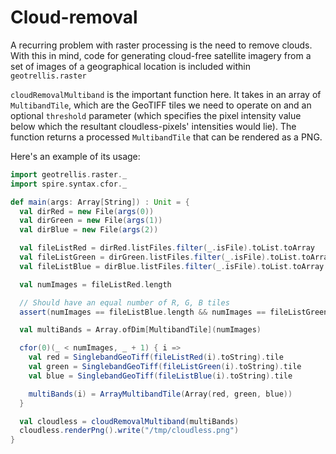 # Cloud-removal

A recurring problem with raster processing is the need to remove clouds.
With this in mind, code for generating cloud-free satellite imagery from
a set of images of a geographical location is included within
`geotrellis.raster`

`cloudRemovalMultiband` is the important function here. It takes in
an array of `MultibandTile`, which are the GeoTIFF tiles we need to
operate on and an optional `threshold` parameter (which specifies the
pixel intensity value below which the resultant cloudless-pixels'
intensities would lie). The function returns a processed `MultibandTile`
that can be rendered as a PNG.

Here's an example of its usage:

```scala
import geotrellis.raster._
import spire.syntax.cfor._

def main(args: Array[String]) : Unit = {
  val dirRed = new File(args(0))
  val dirGreen = new File(args(1))
  val dirBlue = new File(args(2))

  val fileListRed = dirRed.listFiles.filter(_.isFile).toList.toArray
  val fileListGreen = dirGreen.listFiles.filter(_.isFile).toList.toArray
  val fileListBlue = dirBlue.listFiles.filter(_.isFile).toList.toArray

  val numImages = fileListRed.length

  // Should have an equal number of R, G, B tiles
  assert(numImages == fileListBlue.length && numImages == fileListGreen.length)

  val multiBands = Array.ofDim[MultibandTile](numImages)

  cfor(0)(_ < numImages, _ + 1) { i =>
    val red = SinglebandGeoTiff(fileListRed(i).toString).tile
    val green = SinglebandGeoTiff(fileListGreen(i).toString).tile
    val blue = SinglebandGeoTiff(fileListBlue(i).toString).tile

    multiBands(i) = ArrayMultibandTile(Array(red, green, blue))
  }

  val cloudless = cloudRemovalMultiband(multiBands)
  cloudless.renderPng().write("/tmp/cloudless.png")
}
```
